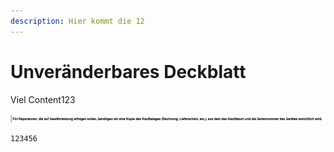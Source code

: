 ```yaml
---
description: Hier kommt die 12
---
```


# Unveränderbares Deckblatt

Viel Content123

![](.gitbook/assets/bildschirmfoto-2020-03-23-um-14.46.14.png)

```text
123456
```

